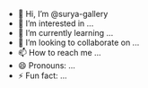 - 👋 Hi, I’m @surya-gallery
- 👀 I’m interested in ...
- 🌱 I’m currently learning ...
- 💞️ I’m looking to collaborate on ...
- 📫 How to reach me ...
- 😄 Pronouns: ...
- ⚡ Fun fact: ...

<!---
surya-gallery/surya-gallery is a ✨ special ✨ repository because its `README.md` (this file) appears on your GitHub profile.
You can click the Preview link to take a look at your changes.
--->
